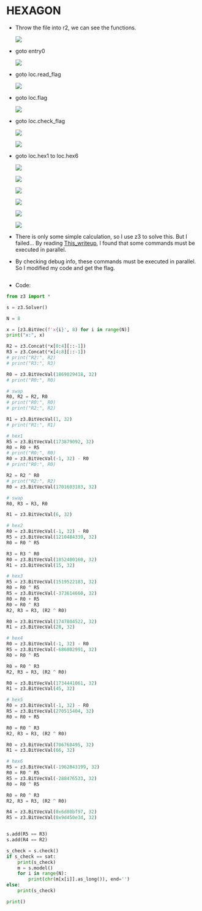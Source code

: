 # HEXAGON

- Throw the file into r2, we can see the functions.

    ![](https://github.com/Sharkkcode/Google_CTF_2021/blob/main/HEXAGON/imgs/functions.png)

- goto entry0

    ![](https://github.com/Sharkkcode/Google_CTF_2021/blob/main/HEXAGON/imgs/entry0.png)

- goto loc.read_flag

    ![](https://github.com/Sharkkcode/Google_CTF_2021/blob/main/HEXAGON/imgs/read_flag.png)

- goto loc.flag

    ![](https://github.com/Sharkkcode/Google_CTF_2021/blob/main/HEXAGON/imgs/flagdata.png)

- goto loc.check_flag

    ![](https://github.com/Sharkkcode/Google_CTF_2021/blob/main/HEXAGON/imgs/check_flag.png)

    ![](https://github.com/Sharkkcode/Google_CTF_2021/blob/main/HEXAGON/imgs/check_flag_2.png)

- goto loc.hex1 to loc.hex6

    ![](https://github.com/Sharkkcode/Google_CTF_2021/blob/main/HEXAGON/imgs/hex1.png)

    ![](https://github.com/Sharkkcode/Google_CTF_2021/blob/main/HEXAGON/imgs/hex2.png)

    ![](https://github.com/Sharkkcode/Google_CTF_2021/blob/main/HEXAGON/imgs/hex3.png)

    ![](https://github.com/Sharkkcode/Google_CTF_2021/blob/main/HEXAGON/imgs/hex4.png)

    ![](https://github.com/Sharkkcode/Google_CTF_2021/blob/main/HEXAGON/imgs/hex5.png)

    ![](https://github.com/Sharkkcode/Google_CTF_2021/blob/main/HEXAGON/imgs/hex6.png)

- There is only some simple calculation, so I use z3 to solve this. But I failed... By reading [This_writeup](https://github.com/cscosu/ctf-writeups/tree/master/2021/google_ctf/hexagon), I found that some commands must be executed in parallel.
- By checking debug info, these commands must be executed in parallel. So I modified my code and get the flag.

    ![]()

- Code:

```python
from z3 import *

s = z3.Solver()

N = 8

x = [z3.BitVec(f'x{i}', 8) for i in range(N)]
print("x:", x)

R2 = z3.Concat(*x[0:4][::-1])
R3 = z3.Concat(*x[4:8][::-1])
# print("R2:", R2)
# print("R3:", R3)

R0 = z3.BitVecVal(1869029418, 32)
# print("R0:", R0)

# swap
R0, R2 = R2, R0
# print("R0:", R0)
# print("R2:", R2)

R1 = z3.BitVecVal(1, 32)
# print("R1:", R1)

# hex1
R5 = z3.BitVecVal(173879092, 32)
R0 = R0 + R5
# print("R0:", R0)
R0 = z3.BitVecVal(-1, 32) - R0
# print("R0:", R0)

R2 = R2 ^ R0
# print("R2:", R2)
R0 = z3.BitVecVal(1701603183, 32)

# swap
R0, R3 = R3, R0

R1 = z3.BitVecVal(6, 32)

# hex2
R0 = z3.BitVecVal(-1, 32) - R0
R5 = z3.BitVecVal(1210484339, 32)
R0 = R0 ^ R5

R3 = R3 ^ R0
R0 = z3.BitVecVal(1852400160, 32)
R1 = z3.BitVecVal(15, 32)

# hex3
R5 = z3.BitVecVal(1519522183, 32)
R0 = R0 ^ R5
R5 = z3.BitVecVal(-373614660, 32)
R0 = R0 + R5
R0 = R0 ^ R3
R2, R3 = R3, (R2 ^ R0)

R0 = z3.BitVecVal(1747804522, 32)
R1 = z3.BitVecVal(28, 32)

# hex4
R0 = z3.BitVecVal(-1, 32) - R0
R5 = z3.BitVecVal(-686802991, 32)
R0 = R0 ^ R5

R0 = R0 ^ R3
R2, R3 = R3, (R2 ^ R0)

R0 = z3.BitVecVal(1734441061, 32)
R1 = z3.BitVecVal(45, 32)

# hex5
R0 = z3.BitVecVal(-1, 32) - R0
R5 = z3.BitVecVal(270515404, 32)
R0 = R0 + R5

R0 = R0 ^ R3
R2, R3 = R3, (R2 ^ R0)

R0 = z3.BitVecVal(706768495, 32)
R1 = z3.BitVecVal(66, 32)

# hex6
R5 = z3.BitVecVal(-1962843199, 32)
R0 = R0 ^ R5
R5 = z3.BitVecVal(-288476533, 32)
R0 = R0 ^ R5

R0 = R0 ^ R3
R2, R3 = R3, (R2 ^ R0)

R4 = z3.BitVecVal(0x6d80bf97, 32)
R5 = z3.BitVecVal(0x9d450e3d, 32)


s.add(R5 == R3)
s.add(R4 == R2)

s_check = s.check()
if s_check == sat:
	print(s_check)
	m = s.model()
	for i in range(N):
		print(chr(m[x[i]].as_long()), end='')
else:
	print(s_check)

print()
```


